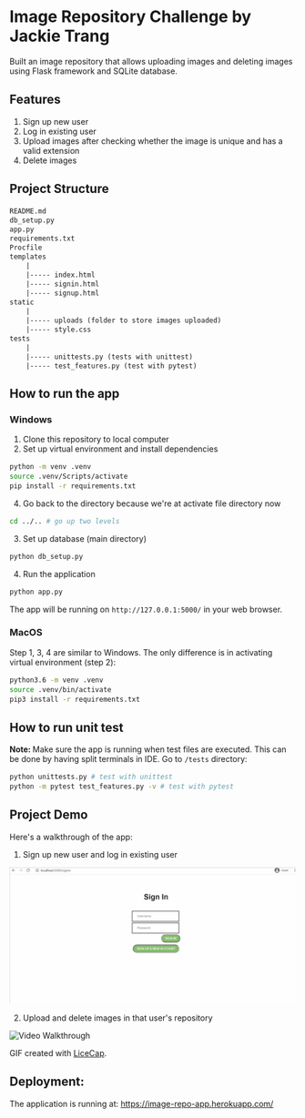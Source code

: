 # Image Repository Challenge by Jackie Trang
Built an image repository that allows uploading images and deleting images using Flask framework and SQLite database.

## Features
1. Sign up new user
2. Log in existing user
3. Upload images after checking whether the image is unique and has a valid extension
4. Delete images

## Project Structure
    README.md
    db_setup.py
    app.py
    requirements.txt
    Procfile
    templates
        |
        |----- index.html
        |----- signin.html
        |----- signup.html
    static
        |
        |----- uploads (folder to store images uploaded)
        |----- style.css
    tests
        |
        |----- unittests.py (tests with unittest)
        |----- test_features.py (test with pytest)


## How to run the app
### Windows 
1. Clone this repository to local computer
2. Set up virtual environment and install dependencies 
```sh
python -m venv .venv
source .venv/Scripts/activate
pip install -r requirements.txt
```
4. Go back to the directory because we're at activate file directory now
```sh
cd ../.. # go up two levels
```
3. Set up database (main directory)
```sh
python db_setup.py
```
4. Run the application
```sh
python app.py
```
The app will be running on ``` http://127.0.0.1:5000/ ``` in your web browser.

### MacOS
Step 1, 3, 4 are similar to Windows.
The only difference is in activating virtual environment (step 2):
```sh
python3.6 -m venv .venv
source .venv/bin/activate
pip3 install -r requirements.txt
```
## How to run unit test 
<strong>Note: </strong> Make sure the app is running when test files are executed. This can be done by having split terminals in IDE.
Go to `/tests` directory:
```sh
python unittests.py # test with unittest
python -m pytest test_features.py -v # test with pytest
```

## Project Demo
Here's a walkthrough of the app:
1. Sign up new user and log in existing user
<img src='demo1.gif' title='Video Walkthrough' width='' alt='Video Walkthrough' />

2. Upload and delete images in that user's repository
<img src='demo2.gif' title='Video Walkthrough' width='' alt='Video Walkthrough' />

GIF created with [LiceCap](http://www.cockos.com/licecap/).

## Deployment:
The application is running at: https://image-repo-app.herokuapp.com/


